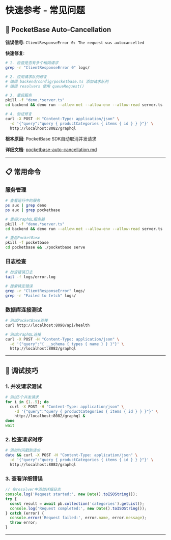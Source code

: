 # 快速参考 - 常见问题

## 🚨 PocketBase Auto-Cancellation

**错误信号**: `ClientResponseError 0: The request was autocancelled`

**快速修复**:
```bash
# 1. 检查是否有多个相同请求
grep -r "ClientResponseError 0" logs/

# 2. 应用请求队列修复
# 编辑 backend/config/pocketbase.ts 添加请求队列
# 编辑 resolvers 使用 queueRequest()

# 3. 重启服务
pkill -f "deno.*server.ts"
cd backend && deno run --allow-net --allow-env --allow-read server.ts

# 4. 验证修复
curl -X POST -H "Content-Type: application/json" \
  -d '{"query":"query { productCategories { items { id } } }"}' \
  http://localhost:8082/graphql
```

**根本原因**: PocketBase SDK自动取消并发请求

**详细文档**: [pocketbase-auto-cancellation.md](./pocketbase-auto-cancellation.md)

---

## 📋 常用命令

### 服务管理
```bash
# 查看运行中的服务
ps aux | grep deno
ps aux | grep pocketbase

# 重启GraphQL服务器
pkill -f "deno.*server.ts"
cd backend && deno run --allow-net --allow-env --allow-read server.ts

# 重启PocketBase
pkill -f pocketbase
cd pocketbase && ./pocketbase serve
```

### 日志检查
```bash
# 检查错误日志
tail -f logs/error.log

# 搜索特定错误
grep -r "ClientResponseError" logs/
grep -r "Failed to fetch" logs/
```

### 数据库连接测试
```bash
# 测试PocketBase连接
curl http://localhost:8090/api/health

# 测试GraphQL连接
curl -X POST -H "Content-Type: application/json" \
  -d '{"query":"{ __schema { types { name } } }"}' \
  http://localhost:8082/graphql
```

---

## 🔧 调试技巧

### 1. 并发请求测试
```bash
# 测试5个并发请求
for i in {1..5}; do
  curl -X POST -H "Content-Type: application/json" \
    -d '{"query":"query { productCategories { items { id } } }"}' \
    http://localhost:8082/graphql &
done
wait
```

### 2. 检查请求时序
```bash
# 添加时间戳到请求
date && curl -X POST -H "Content-Type: application/json" \
  -d '{"query":"query { productCategories { items { id } } }"}' \
  http://localhost:8082/graphql
```

### 3. 查看详细错误
```javascript
// 在resolver中添加详细日志
console.log('Request started:', new Date().toISOString());
try {
  const result = await pb.collection('categories').getList();
  console.log('Request completed:', new Date().toISOString());
} catch (error) {
  console.error('Request failed:', error.name, error.message);
  throw error;
}
```

---
